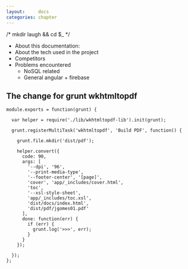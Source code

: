 ```yaml
---
layout:     docs
categories: chapter
---
```


/* mkdir laugh && cd $_ */

- About this documentation:
- About the tech used in the project
- Competitors
- Problems encountered
  - NoSQL related
  - General angular + firebase

## The change for grunt wkhtmltopdf

    module.exports = function(grunt) {

      var helper = require('./lib/wkhtmltopdf-lib').init(grunt);

      grunt.registerMultiTask('wkhtmltopdf', 'Build PDF', function() {

        grunt.file.mkdir('dist/pdf');

        helper.convert({
          code: 90,
          args: [
            '--dpi', '96',
            '--print-media-type',
            '--footer-center', '[page]',
            'cover', 'app/_includes/cover.html',
            'toc',
            '--xsl-style-sheet',
            'app/_includes/toc.xsl',
            'dist/docs/index.html',
            'dist/pdf/jgomes01.pdf'
          ],
          done: function(err) {
            if (err) {
              grunt.log('>>>', err);
            }
          }
        });

      });
    };